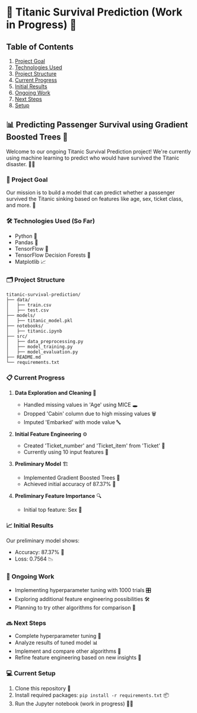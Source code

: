 # 🚢 Titanic Survival Prediction (Work in Progress) 🧊

## Table of Contents
1. [Project Goal](#-project-goal)
2. [Technologies Used](#-technologies-used-so-far)
3. [Project Structure](#-project-structure)
4. [Current Progress](#-current-progress)
5. [Initial Results](#-initial-results)
6. [Ongoing Work](#-ongoing-work)
7. [Next Steps](#-next-steps)
8. [Setup](#-current-setup)

## 📊 Predicting Passenger Survival using Gradient Boosted Trees 🌳

Welcome to our ongoing Titanic Survival Prediction project! We're currently using machine learning to predict who would have survived the Titanic disaster. 🕵️‍♂️

### 🎯 Project Goal

Our mission is to build a model that can predict whether a passenger survived the Titanic sinking based on features like age, sex, ticket class, and more. 🧮

### 🛠 Technologies Used (So Far)

- Python 🐍
- Pandas 🐼
- TensorFlow 🧠
- TensorFlow Decision Forests 🌲
- Matplotlib 📈

### 🗂️ Project Structure
```
titanic-survival-prediction/
├── data/
│   ├── train.csv
│   ├── test.csv
├── models/
│   ├── titanic_model.pkl
├── notebooks/
│   ├── titanic.ipynb
├── src/
│   ├── data_preprocessing.py
│   ├── model_training.py
│   ├── model_evaluation.py
├── README.md
└── requirements.txt
```

### 📋 Current Progress

1. **Data Exploration and Cleaning** 🧹
    - Handled missing values in 'Age' using MICE 🕳️
    - Dropped 'Cabin' column due to high missing values 🗑️
    - Imputed 'Embarked' with mode value 🔤

2. **Initial Feature Engineering** ⚙️
    - Created 'Ticket_number' and 'Ticket_item' from 'Ticket' 🔨
    - Currently using 10 input features 🌟

3. **Preliminary Model** 🏗️
    - Implemented Gradient Boosted Trees 🌳
    - Achieved initial accuracy of 87.37% 🎉

4. **Preliminary Feature Importance** 🔍
    - Initial top feature: Sex 👫

### 📈 Initial Results

Our preliminary model shows:
- Accuracy: 87.37% 🎯
- Loss: 0.7564 📉

### 🚧 Ongoing Work

- Implementing hyperparameter tuning with 1000 trials 🎛️
- Exploring additional feature engineering possibilities 🛠️
- Planning to try other algorithms for comparison 🔀

### 🔜 Next Steps

- Complete hyperparameter tuning 🔧
- Analyze results of tuned model 📊
- Implement and compare other algorithms 🧪
- Refine feature engineering based on new insights 🔬

### 💻 Current Setup

1. Clone this repository 📂
2. Install required packages: `pip install -r requirements.txt` 📦
3. Run the Jupyter notebook (work in progress) 🏃‍♂️